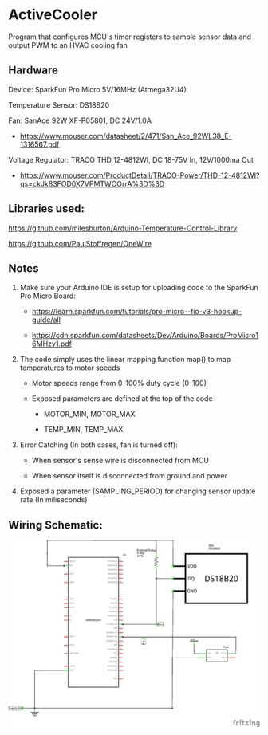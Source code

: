 # ActiveCooler

Program that configures MCU's timer registers to sample sensor data and output PWM to an HVAC cooling fan

## Hardware
Device: SparkFun Pro Micro 5V/16MHz (Atmega32U4)

Temperature Sensor: DS18B20

Fan: SanAce 92W XF-P05801, DC 24V/1.0A

- https://www.mouser.com/datasheet/2/471/San_Ace_92WL38_E-1316567.pdf

Voltage Regulator: TRACO THD 12-4812WI, DC 18-75V In, 12V/1000ma Out

- https://www.mouser.com/ProductDetail/TRACO-Power/THD-12-4812WI?qs=ckJk83FOD0X7VPMTWOOrrA%3D%3D 

## Libraries used:
https://github.com/milesburton/Arduino-Temperature-Control-Library

https://github.com/PaulStoffregen/OneWire

## Notes
1. Make sure your Arduino IDE is setup for uploading code to the SparkFun Pro Micro Board:

    - https://learn.sparkfun.com/tutorials/pro-micro--fio-v3-hookup-guide/all

    - https://cdn.sparkfun.com/datasheets/Dev/Arduino/Boards/ProMicro16MHzv1.pdf

2. The code simply uses the linear mapping function map() to map temperatures to motor speeds
    
    - Motor speeds range from 0-100% duty cycle (0-100)

    - Exposed parameters are defined at the top of the code

        - MOTOR_MIN, MOTOR_MAX

        - TEMP_MIN, TEMP_MAX

3. Error Catching (In both cases, fan is turned off):

    - When sensor's sense wire is disconnected from MCU

    - When sensor itself is disconnected from ground and power

4. Exposed a parameter (SAMPLING_PERIOD) for changing sensor update rate (In miliseconds)

## Wiring Schematic:
![alt text](cooler_schem.png "Wiring Guide")


